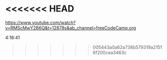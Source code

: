 <<<<<<< HEAD
=======
https://www.youtube.com/watch?v=RMScMwY2B6Q&t=12878s&ab_channel=freeCodeCamp.org

4:18:41
>>>>>>> 005443a0a62a738b579319a21516f200cea3463c
